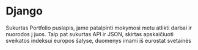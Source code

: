 # Django

Sukurtas Portfolio puslapis, jame patalpinti mokymosi metu atlikti darbai ir nuorodos į juos.
Taip pat sukurtas API ir JSON, skirtas apskaičiuoti sveikatos indeksui europos šalyse, duomenys imami iš eurostat svetainės

